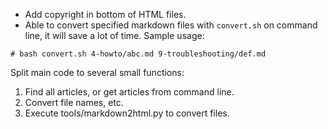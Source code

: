 * Add copyright in bottom of HTML files.
* Able to convert specified markdown files with `convert.sh` on command line,
it will save a lot of time. Sample usage:

```
# bash convert.sh 4-howto/abc.md 9-troubleshooting/def.md
```

Split main code to several small functions:

1. Find all articles, or get articles from command line.
1. Convert file names, etc.
1. Execute tools/markdown2html.py to convert files.
